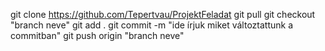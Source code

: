 git clone https://github.com/Tepertvau/ProjektFeladat
git pull
git checkout "branch neve"
git add .
git commit -m "ide írjuk miket változtattunk a commitban"
git push origin "branch neve"
